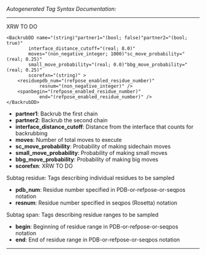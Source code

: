 _Autogenerated Tag Syntax Documentation:_

---
XRW TO DO

```
<BackrubDD name="(string)"partner1="(bool; false)"partner2="(bool; true)"
        interface_distance_cutoff="(real; 8.0)"
        moves="(non_negative_integer; 1000)"sc_move_probability="(real; 0.25)"
        small_move_probability="(real; 0.0)"bbg_move_probability="(real; 0.25)"
        scorefxn="(string)" >
    <residuepdb_num="(refpose_enabled_residue_number)"
            resnum="(non_negative_integer)" />
    <spanbegin="(refpose_enabled_residue_number)"
            end="(refpose_enabled_residue_number)" />
</BackrubDD>
```

-   **partner1**: Backrub the first chain
-   **partner2**: Backrub the second chain
-   **interface_distance_cutoff**: Distance from the interface that counts for backrubbing
-   **moves**: Number of total moves to execute
-   **sc_move_probability**: Probability of making sidechain moves
-   **small_move_probability**: Probability of making small moves
-   **bbg_move_probability**: Probability of making big moves
-   **scorefxn**: XRW TO DO


Subtag residue:   Tags describing individual residues to be sampled

-   **pdb_num**: Residue number specified in PDB-or-refpose-or-seqpos notation
-   **resnum**: Residue number specified in seqpos (Rosetta) notation

Subtag span:   Tags describing residue ranges to be sampled

-   **begin**: Beginning of residue range in PDB-or-refpose-or-seqpos notation
-   **end**: End of residue range in PDB-or-refpose-or-seqpos notation

---
